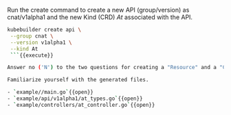 Run the create command to create a new API (group/version) as cnat/v1alpha1 and the new Kind (CRD) _At_ associated with the API.

```bash
kubebuilder create api \
 --group cnat \
 --version v1alpha1 \
 --kind At
 ```{{execute}}

Answer no ('N') to the two questions for creating a "Resource" and a "Controller".

Familiarize yourself with the generated files.

- `example//main.go`{{open}}
- `example/api/v1alpha1/at_types.go`{{open}}
- `example/controllers/at_controller.go`{{open}}
